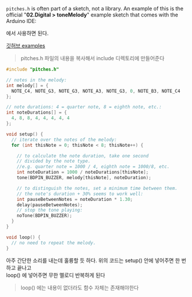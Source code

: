 `pitches.h` is often part of a sketch, not a library. An example of this is the official "**02.Digital > toneMelody**" example sketch that comes with the Arduino IDE:

에서 사용하면 된다.   

[깃허브 examples](https://github.com/arduino/arduino-examples/tree/main/examples/02.Digital/toneMelody)

> pitches.h 파일의 내용을 복사해서 include 디렉토리에 만들어준다

```cpp
#include "pitches.h"

// notes in the melody:
int melody[] = {
  NOTE_C4, NOTE_G3, NOTE_G3, NOTE_A3, NOTE_G3, 0, NOTE_B3, NOTE_C4
};

// note durations: 4 = quarter note, 8 = eighth note, etc.:
int noteDurations[] = {
  4, 8, 8, 4, 4, 4, 4, 4
};

void setup() {
  // iterate over the notes of the melody:
  for (int thisNote = 0; thisNote < 8; thisNote++) {

    // to calculate the note duration, take one second
    // divided by the note type.
    //e.g. quarter note = 1000 / 4, eighth note = 1000/8, etc.
    int noteDuration = 1000 / noteDurations[thisNote];
    tone(BDPIN_BUZZER, melody[thisNote], noteDuration);

    // to distinguish the notes, set a minimum time between them.
    // the note's duration + 30% seems to work well:
    int pauseBetweenNotes = noteDuration * 1.30;
    delay(pauseBetweenNotes);
    // stop the tone playing:
    noTone(BDPIN_BUZZER);
  }
}

void loop() {
  // no need to repeat the melody.
}
```

아주 간단한 소리를 내는데 훌륭할 듯 하다. 위의 코드는 setup() 안에 넣어주면 한 번 하고 끝나고  
loop() 에 넣어주면 무한 멜로디 반복하게 된다

> loop() 에는 내용이 없더라도 함수 자체는 존재해야한다
